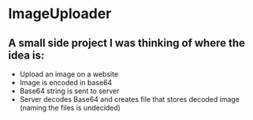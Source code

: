 # ImageUploader

## A small side project I was thinking of where the idea is:
* Upload an image on a website
* Image is encoded in base64
* Base64 string is sent to server
* Server decodes Base64 and creates file that stores decoded image (naming the files is undecided)
